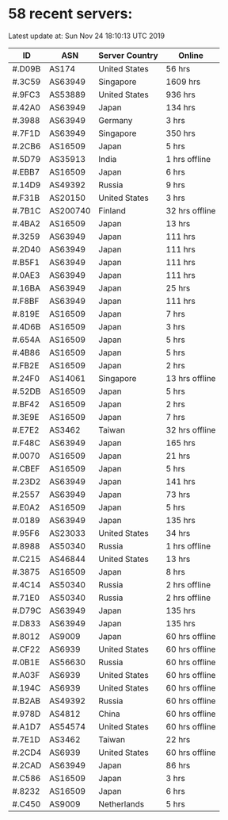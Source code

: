 # 58 recent servers:

Latest update at: Sun Nov 24 18:10:13 UTC 2019

| ID | ASN | Server Country | Online |
| -- | --- | -------------- | ------ |
| #.D09B | AS174 | United States | 56 hrs |
| #.3C59 | AS63949 | Singapore | 1609 hrs |
| #.9FC3 | AS53889 | United States | 936 hrs |
| #.42A0 | AS63949 | Japan | 134 hrs |
| #.3988 | AS63949 | Germany | 3 hrs |
| #.7F1D | AS63949 | Singapore | 350 hrs |
| #.2CB6 | AS16509 | Japan | 5 hrs |
| #.5D79 | AS35913 | India | 1 hrs offline |
| #.EBB7 | AS16509 | Japan | 6 hrs |
| #.14D9 | AS49392 | Russia | 9 hrs |
| #.F31B | AS20150 | United States | 3 hrs |
| #.7B1C | AS200740 | Finland | 32 hrs offline |
| #.4BA2 | AS16509 | Japan | 13 hrs |
| #.3259 | AS63949 | Japan | 111 hrs |
| #.2D40 | AS63949 | Japan | 111 hrs |
| #.B5F1 | AS63949 | Japan | 111 hrs |
| #.0AE3 | AS63949 | Japan | 111 hrs |
| #.16BA | AS63949 | Japan | 25 hrs |
| #.F8BF | AS63949 | Japan | 111 hrs |
| #.819E | AS16509 | Japan | 7 hrs |
| #.4D6B | AS16509 | Japan | 3 hrs |
| #.654A | AS16509 | Japan | 5 hrs |
| #.4B86 | AS16509 | Japan | 5 hrs |
| #.FB2E | AS16509 | Japan | 2 hrs |
| #.24F0 | AS14061 | Singapore | 13 hrs offline |
| #.52DB | AS16509 | Japan | 5 hrs |
| #.BF42 | AS16509 | Japan | 2 hrs |
| #.3E9E | AS16509 | Japan | 7 hrs |
| #.E7E2 | AS3462 | Taiwan | 32 hrs offline |
| #.F48C | AS63949 | Japan | 165 hrs |
| #.0070 | AS16509 | Japan | 21 hrs |
| #.CBEF | AS16509 | Japan | 5 hrs |
| #.23D2 | AS63949 | Japan | 141 hrs |
| #.2557 | AS63949 | Japan | 73 hrs |
| #.E0A2 | AS16509 | Japan | 5 hrs |
| #.0189 | AS63949 | Japan | 135 hrs |
| #.95F6 | AS23033 | United States | 34 hrs |
| #.8988 | AS50340 | Russia | 1 hrs offline |
| #.C215 | AS46844 | United States | 13 hrs |
| #.3875 | AS16509 | Japan | 8 hrs |
| #.4C14 | AS50340 | Russia | 2 hrs offline |
| #.71E0 | AS50340 | Russia | 2 hrs offline |
| #.D79C | AS63949 | Japan | 135 hrs |
| #.D833 | AS63949 | Japan | 135 hrs |
| #.8012 | AS9009 | Japan | 60 hrs offline |
| #.CF22 | AS6939 | United States | 60 hrs offline |
| #.0B1E | AS56630 | Russia | 60 hrs offline |
| #.A03F | AS6939 | United States | 60 hrs offline |
| #.194C | AS6939 | United States | 60 hrs offline |
| #.B2AB | AS49392 | Russia | 60 hrs offline |
| #.978D | AS4812 | China | 60 hrs offline |
| #.A1D7 | AS54574 | United States | 60 hrs offline |
| #.7E1D | AS3462 | Taiwan | 22 hrs |
| #.2CD4 | AS6939 | United States | 60 hrs offline |
| #.2CAD | AS63949 | Japan | 86 hrs |
| #.C586 | AS16509 | Japan | 3 hrs |
| #.8232 | AS16509 | Japan | 6 hrs |
| #.C450 | AS9009 | Netherlands | 5 hrs |


